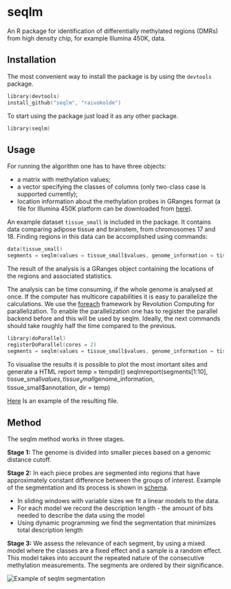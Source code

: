 seqlm
=======

An R package for identification of differentially methylated regions (DMRs) from high density chip, for example Illumina 450K, data. 

Installation
------------
The most convenient way to install the package is by using the `devtools` package.

```s
library(devtools)
install_github("seqlm", "raivokolde")
```
To start using the package just load it as any other package.

```s
library(seqlm)
```

Usage
-----
For running the algorithm one has to have three objects:

* a matrix with methylation values;
* a vector specifying the classes of columns (only two-class case is supported currently);
* location information about the methylation probes in GRanges format (a file for Illumina 450K platform can be downloaded from [here](http://biit.cs.ut.ee/~kolde/seqlm/genome_information.RData)). 

An example dataset `tissue_small` is included in the package. It contains data comparing adipose tissue and brainstem, from chromosomes 17 and 18. Finding regions in this data can be accomplished using commands:

```s
data(tissue_small)
segments = seqlm(values = tissue_small$values, genome_information = tissue_small$genome_information, annotation =  tissue_small$annotation)
```

The result of the analysis is a GRanges object containing the locations of the regions and associated statistics. 

The analysis can be time consuming, if the whole genome is analysed at once. If the computer has multicore capabilities it is easy to parallelize the calculations. We use the [foreach](http://cran.r-project.org/web/packages/foreach/index.html) framework by Revolution Computing for parallelization. To enable the parallelization one has to register the parallel backend before and this will be used by seqlm. Ideally, the next commands should take roughly half the time compared to the previous.

```s
library(doParallel)
registerDoParallel(cores = 2)
segments = seqlm(values = tissue_small$values, genome_information = tissue_small$genome_information, annotation =  tissue_small$annotation)
```

To visualise the results it is possible to plot the most imortant sites and generate a HTML report
temp = tempdir()
seqlmreport(segments[1:10], tissue_small$values, tissue_small$genome_information, tissue_small$annotation, dir = temp)

[Here](???) Is an example of the resulting file.

Method
------
The seqlm method works in three stages. 

**Stage 1:** The genome is divided into smaller pieces based on a genomic distance cutoff. 

**Stage 2:** In each piece probes are segmented into regions that have approximately constant difference between the groups of interest. Example of the segmentation and its process is shown in [schema].

* In sliding windows with variable sizes we fit a linear models to the data.
* For each model we record the description length - the amount of bits needed to describe the data using the model
* Using dynamic programming we find the segmentation that minimizes total description length

**Stage 3:** We assess the relevance of each segment, by using a mixed model where the classes are a fixed effect and a sample is a random effect. This model takes into account the repeated nature of the consecutive methylation measurements. The segments are ordered by their significance.

![Example of seqlm segmentation][schema]

[schema]: https://raw.github.com/raivokolde/seqlm/gh-pages/pics/schema.png "Example of seqlm segmentation"






